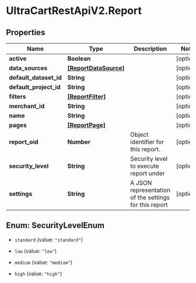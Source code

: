 # UltraCartRestApiV2.Report

## Properties

Name | Type | Description | Notes
------------ | ------------- | ------------- | -------------
**active** | **Boolean** |  | [optional] 
**data_sources** | [**[ReportDataSource]**](ReportDataSource.md) |  | [optional] 
**default_dataset_id** | **String** |  | [optional] 
**default_project_id** | **String** |  | [optional] 
**filters** | [**[ReportFilter]**](ReportFilter.md) |  | [optional] 
**merchant_id** | **String** |  | [optional] 
**name** | **String** |  | [optional] 
**pages** | [**[ReportPage]**](ReportPage.md) |  | [optional] 
**report_oid** | **Number** | Object identifier for this report. | [optional] 
**security_level** | **String** | Security level to execute report under | [optional] 
**settings** | **String** | A JSON representation of the settings for this report | [optional] 



## Enum: SecurityLevelEnum


* `standard` (value: `"standard"`)

* `low` (value: `"low"`)

* `medium` (value: `"medium"`)

* `high` (value: `"high"`)





